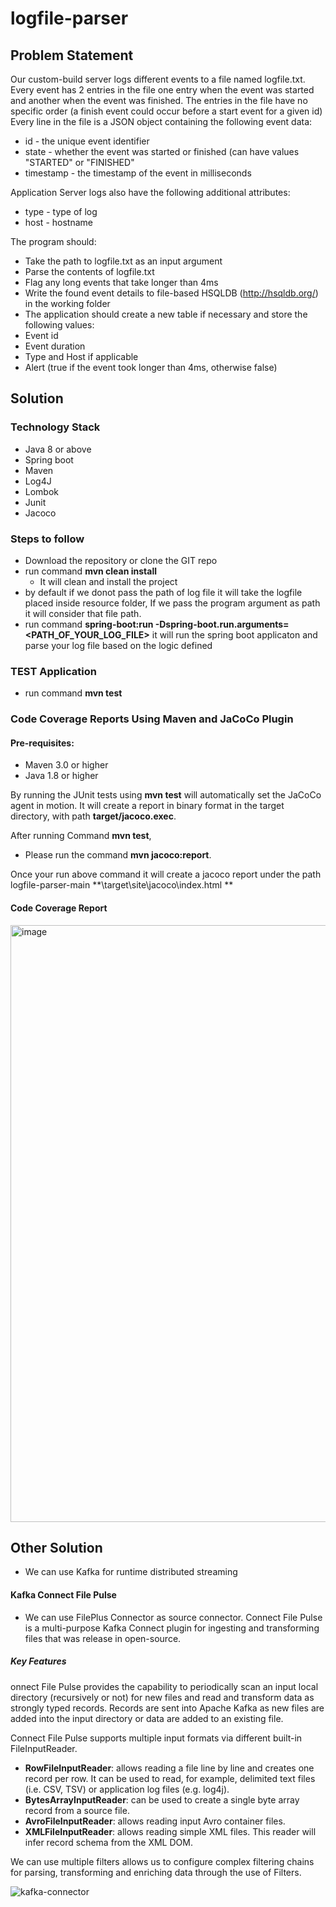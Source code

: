# logfile-parser
## Problem Statement
Our custom-build server logs different events to a file named logfile.txt. Every event has 2 entries in the file one entry when the event was started and another when the event was finished. The entries in the file have no specific order (a finish event could occur before a start event for a given id)
Every line in the file is a JSON object containing the following event data:
  - id - the unique event identifier
  - state - whether the event was started or finished (can have values "STARTED" or "FINISHED"
  - timestamp - the timestamp of the event in milliseconds

Application Server logs also have the following additional attributes:
  - type - type of log
  - host - hostname

The program should:
  - Take the path to logfile.txt as an input argument
  - Parse the contents of logfile.txt
  - Flag any long events that take longer than 4ms
  - Write the found event details to file-based HSQLDB (http://hsqldb.org/) in the working folder
  - The application should create a new table if necessary and store the following values: 
  - Event id
  - Event duration
  - Type and Host if applicable
  - Alert (true if the event took longer than 4ms, otherwise false)

## Solution
### Technology Stack
- Java 8 or above
- Spring boot
- Maven
- Log4J
- Lombok
- Junit
- Jacoco

### Steps to follow 

- Download the repository or clone the GIT repo
- run command **mvn clean install**
    - It will clean and install the project
-  by default if we donot pass the path of log file it will take the logfile placed inside resource folder, If we pass the program argument as path it will consider that file path.
-  run command **spring-boot:run -Dspring-boot.run.arguments=<PATH_OF_YOUR_LOG_FILE>**  it will run the spring boot applicaton and parse your log file based on the logic defined

### TEST Application
- run command **mvn test**
### Code Coverage Reports Using Maven and JaCoCo Plugin
#### Pre-requisites:
- Maven 3.0 or higher
- Java 1.8 or higher

By running the JUnit tests using **mvn test** will automatically set the JaCoCo agent in motion. It will create a report in binary format in the target directory, with path **target/jacoco.exec**.

After running Command **mvn test**, 
- Please run the command **mvn jacoco:report**.

Once your run above command it will create a jacoco report under the path logfile-parser-main **\target\site\jacoco\index.html **

#### Code Coverage Report

<img width="955" alt="image" src="https://user-images.githubusercontent.com/27842538/169293090-b9af3941-6b97-46b7-8f3e-049e386c2817.png">


## Other Solution

- We can use Kafka for runtime distributed streaming
#### Kafka Connect File Pulse
-   We can use FilePlus Connector as source connector. Connect File Pulse is a multi-purpose Kafka Connect plugin for ingesting and transforming files that was release in open-source. 

##### Key Features
onnect File Pulse provides the capability to periodically scan an input local directory (recursively or not) for new files and read and transform data as strongly typed records. Records are sent into Apache Kafka as new files are added into the input directory or data are added to an existing file.

Connect File Pulse supports multiple input formats via different built-in FileInputReader.
- **RowFileInputReader**: allows reading a file line by line and creates one record per row. It can be used to read, for example, delimited text files (i.e. CSV, TSV) or application log files (e.g. log4j).
- **BytesArrayInputReader**: can be used to create a single byte array record from a source file.
- **AvroFileInputReader**: allows reading input Avro container files.
- **XMLFileInputReader**: allows reading simple XML files. This reader will infer record schema from the XML DOM.

We can use multiple filters allows us to configure complex filtering chains for parsing, transforming and enriching data through the use of Filters.

![kafka-connector](https://user-images.githubusercontent.com/27842538/169300416-efb0ffa0-6790-4637-a097-c3b894b61c84.png)

